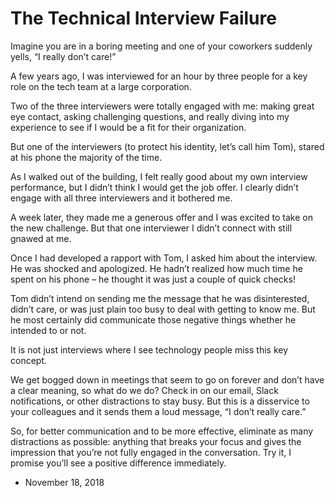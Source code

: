 The Technical Interview Failure
===============================

Imagine you are in a boring meeting and one of your coworkers suddenly yells, “I really don’t care!”

A few years ago, I was interviewed for an hour by three people for a key role on the tech team at a large corporation.

Two of the three interviewers were totally engaged with me: making great eye contact, asking challenging questions, and really diving into my experience to see if I would be a fit for their organization.

But one of the interviewers (to protect his identity, let’s call him Tom), stared at his phone the majority of the time.

As I walked out of the building, I felt really good about my own interview performance, but I didn’t think I would get the job offer. I clearly didn’t engage with all three interviewers and it bothered me.

A week later, they made me a generous offer and I was excited to take on the new challenge. But that one interviewer I didn’t connect with still gnawed at me.

Once I had developed a rapport with Tom, I asked him about the interview. He was shocked and apologized. He hadn’t realized how much time he spent on his phone – he thought it was just a couple of quick checks!

Tom didn’t intend on sending me the message that he was disinterested, didn’t care, or was just plain too busy to deal with getting to know me. But he most certainly did communicate those negative things whether he intended to or not.

It is not just interviews where I see technology people miss this key concept.

We get bogged down in meetings that seem to go on forever and don’t have a clear meaning, so what do we do? Check in on our email, Slack notifications, or other distractions to stay busy. But this is a disservice to your colleagues and it sends them a loud message, “I don’t really care.”

So, for better communication and to be more effective, eliminate as many distractions as possible: anything that breaks your focus and gives the impression that you’re not fully engaged in the conversation. Try it, I promise you’ll see a positive difference immediately.

*   November 18, 2018